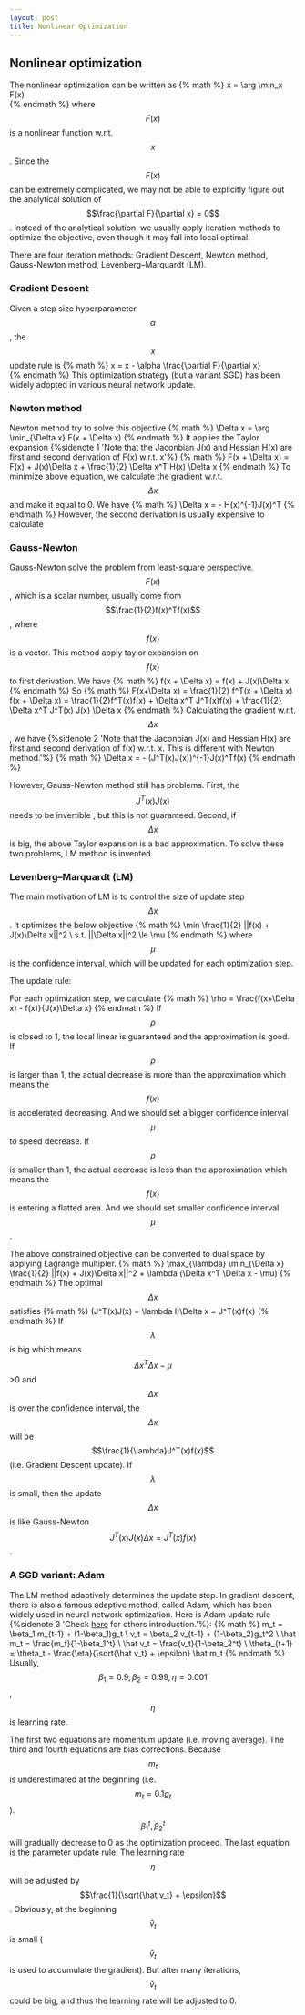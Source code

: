 ```yaml
---
layout: post
title: Nonlinear Optimization
---
```


## Nonlinear optimization
The nonlinear optimization can be written as 
{% math %}
x = \arg \min_x F(x)	
{% endmath %}
where $$F(x)$$ is a nonlinear function w.r.t. $$x$$. Since the $$F(x)$$ can be extremely complicated, we may not be able to explicitly figure out the analytical solution of 
$$\frac{\partial F}{\partial x} = 0$$.
Instead of the analytical solution, we usually apply iteration methods to optimize the objective, even though it may fall into local optimal.

There are four iteration methods: Gradient Descent, Newton method, Gauss-Newton method, Levenberg–Marquardt (LM). 

### Gradient Descent
Given a step size hyperparameter $$\alpha$$, the $$x$$ update rule is 
{% math %}
x = x - \alpha \frac{\partial F}{\partial x}	
{% endmath %}
This optimization strategy (but a variant SGD) has been widely adopted in various neural network update.


### Newton method
Newton method try to solve this objective
{% math %}
\Delta x = \arg \min_{\Delta x} F(x + \Delta x)	
{% endmath %}
It applies the Taylor expansion {%sidenote 1 'Note that the Jaconbian J(x) and Hessian H(x) are first and second derivation of F(x) w.r.t. x'%}
{% math %}
F(x + \Delta x)	= F(x) + J(x)\Delta x + \frac{1}{2} \Delta x^T H(x) \Delta x
{% endmath %}
To minimize above equation, we calculate the gradient w.r.t. $$\Delta x$$ and make it equal to 0.
We have
{% math %}
\Delta x = - H(x)^{-1}J(x)^T
{% endmath %}
However, the second derivation is usually expensive to calculate

### Gauss-Newton
Gauss-Newton solve the problem from least-square perspective.
$$F(x)$$, which is a scalar number, usually come from $$\frac{1}{2}f(x)^Tf(x)$$, where $$f(x)$$ is a vector.
This method apply taylor expansion on $$f(x)$$ to first derivation.
We have
{% math %}
f(x + \Delta x)	= f(x) + J(x)\Delta x
{% endmath %}
So
{% math %}
F(x+\Delta x) = \frac{1}{2} f^T(x + \Delta x) f(x + \Delta x) = \frac{1}{2}f^T(x)f(x) + \Delta x^T J^T(x)f(x) + \frac{1}{2} \Delta x^T J^T(x) J(x) \Delta x
{% endmath %}
Calculating the gradient w.r.t. $$\Delta x$$, we have	{%sidenote 2 'Note that the Jaconbian J(x) and Hessian H(x) are first and second derivation of f(x) w.r.t. x. This is different with Newton method.'%}
{% math %}
\Delta x = - (J^T(x)J(x))^{-1}J(x)^Tf(x)
{% endmath %}

However, Gauss-Newton method still has problems. 
First, the $$J^T(x)J(x)$$ needs to be invertible , but this is not guaranteed. 
Second, if $$\Delta x$$ is big, the above Taylor expansion is a bad approximation. 
To solve these two problems, LM method is invented.

### Levenberg–Marquardt (LM)
The main motivation of LM is to control the size of update step $$\Delta x$$.
It optimizes the below objective
{% math %}
\min \frac{1}{2} ||f(x) + J(x)\Delta x||^2 \\
s.t. ||\Delta x||^2 \le \mu
{% endmath %}
where $$\mu$$ is the confidence interval, which will be updated for each optimization step.

The update rule:

For each optimization step, we calculate
{% math %}
\rho = \frac{f(x+\Delta x) - f(x)}{J(x)\Delta x}
{% endmath %}
If $$\rho$$ is closed to 1, the local linear is guaranteed and the approximation is good.
If $$\rho$$ is larger than 1, the actual decrease is more than the approximation which means the $$f(x)$$ is accelerated decreasing. And we should set a bigger confidence interval $$\mu$$ to speed decrease.
If $$\rho$$ is smaller than 1, the actual decrease is less than the approximation which means the $$f(x)$$ is entering a flatted area. And we should set smaller confidence interval $$\mu$$.

The above constrained objective can be converted to dual space by applying Lagrange multipler.
{% math %}
\max_{\lambda} \min_{\Delta x} \frac{1}{2} ||f(x) + J(x)\Delta x||^2 + \lambda (\Delta x^T \Delta x - \mu)
{% endmath %}
The optimal $$\Delta x$$ satisfies 
{% math %}
(J^T(x)J(x) + \lambda I)\Delta x = J^T(x)f(x)
{% endmath %}
If $$\lambda$$ is big which means $$\Delta x^T \Delta x - \mu$$>0 and $$\Delta x$$ is over the confidence interval, the $$\Delta x$$ will be $$\frac{1}{\lambda}J^T(x)f(x)$$ (i.e. Gradient Descent update).
If $$\lambda$$ is small, then the update $$\Delta x$$ is like Gauss-Newton $$J^T(x)J(x) \Delta x = J^T(x)f(x)$$.



### A SGD variant: Adam
The LM method adaptively determines the update step. In gradient descent, there is also a famous adaptive method, called Adam, which has been widely used in neural network optimization.
Here is Adam update rule {%sidenote 3 'Check [here](https://www.cnblogs.com/wuliytTaotao/p/11101652.html) for others introduction.'%}:
{% math %}
m_t = \beta_1 m_{t-1} + (1-\beta_1)g_t \\
v_t = \beta_2 v_{t-1} + (1-\beta_2)g_t^2 \\
\hat m_t = \frac{m_t}{1-\beta_1^t} \\
\hat v_t = \frac{v_t}{1-\beta_2^t} \\
\theta_{t+1} = \theta_t - \frac{\eta}{\sqrt{\hat v_t} + \epsilon} \hat m_t
{% endmath %}
Usually, $$\beta_1 = 0.9, \beta_2 = 0.99, \eta=0.001$$, $$\eta$$ is learning rate. 

The first two equations are momentum update (i.e. moving average). 
The third and fourth equations are bias corrections. Because $$m_t$$ is underestimated at the beginning (i.e. $$m_t = 0.1 g_t$$).
$$\beta_1^t, \beta_2^t$$ will gradually decrease to 0 as the optimization proceed.
The last equation is the parameter update rule. 
The learning rate $$\eta$$ will be adjusted by $$\frac{1}{\sqrt{\hat v_t} + \epsilon}$$. 
Obviously, at the beginning $$\hat v_t$$ is small ($$\hat v_t$$ is used to accumulate the gradient). But after many iterations, $$\hat v_t$$ could be big, and thus the learning rate will be adjusted to 0.


